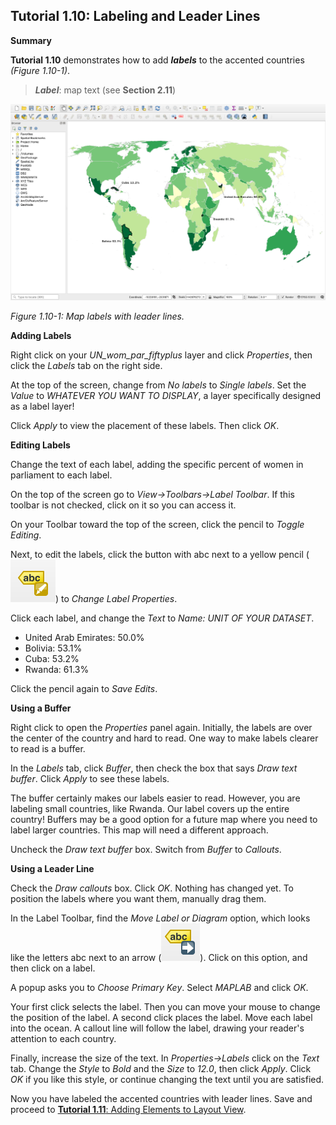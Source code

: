 ## Tutorial 1.10: Labeling and Leader Lines

**Summary**

**Tutorial 1.10** demonstrates how to add ***labels*** to the accented countries *(Figure 1.10-1)*.

> ***Label***: map text (see **Section 2.11**)

![](1.10_Labels_images/image_0.png)

*Figure 1.10-1: Map labels with leader lines.*

**Adding Labels**

Right click on your *UN_wom_par_fiftyplus* layer and click *Properties*, then click the *Labels* tab on the right side. 

At the top of the screen, change from *No labels* to *Single labels*. Set the *Value* to *WHATEVER YOU WANT TO DISPLAY*, a layer specifically designed as a label layer! 

Click *Apply* to view the placement of these labels. Then click *OK*.

**Editing Labels**

Change the text of each label, adding the specific percent of women in parliament to each label.

On the top of the screen go to *View→Toolbars→Label Toolbar*. If this toolbar is not checked, click on it so you can access it.

On your Toolbar toward the top of the screen, click the pencil to *Toggle Editing*.

Next, to edit the labels, click the button with abc next to a yellow pencil (![](1.10_Labels_images/image_1.png)) to *Change Label Properties*.

Click each label, and change the *Text* to *Name: UNIT OF YOUR DATASET*.

* United Arab Emirates: 50.0%
* Bolivia: 53.1%
* Cuba: 53.2%
* Rwanda: 61.3%

Click the pencil again to *Save Edits*.

**Using a Buffer**

Right click to open the *Properties* panel again. Initially, the labels are over the center of the country and hard to read. One way to make labels clearer to read is a buffer. 

In the *Labels* tab, click *Buffer*, then check the box that says *Draw text buffer*. Click *Apply* to see these labels. 

The buffer certainly makes our labels easier to read. However, you are labeling small countries, like Rwanda. Our label covers up the entire country! Buffers may be a good option for a future map where you need to label larger countries. This map will need a different approach.

Uncheck the *Draw text buffer* box. Switch from *Buffer* to *Callouts*. 

**Using a Leader Line**

Check the *Draw callouts* box. Click *OK*. Nothing has changed yet. To position the labels where you want them, manually drag them.

In the Label Toolbar, find the *Move Label or Diagram* option, which looks like the letters abc next to an arrow (![](1.10_Labels_images/image_2.png)). Click on this option, and then click on a label.

A popup asks you to *Choose Primary Key*. Select *MAPLAB* and click *OK*.

Your first click selects the label. Then you can move your mouse to change the position of the label. A second click places the label. Move each label into the ocean. A callout line will follow the label, drawing your reader's attention to each country.

Finally, increase the size of the text. In *Properties→Labels* click on the *Text* tab. Change the *Style* to *Bold* and the *Size* to *12.0*, then click *Apply*. Click *OK* if you like this style, or continue changing the text until you are satisfied. 

Now you have labeled the accented countries with leader lines. Save and proceed to [**Tutorial 1.11**: Adding Elements to Layout View](/1_Choropleth/1.11_Layout.md).

